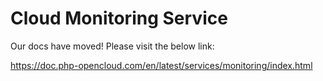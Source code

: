 # Cloud Monitoring Service

Our docs have moved! Please visit the below link:

https://doc.php-opencloud.com/en/latest/services/monitoring/index.html
